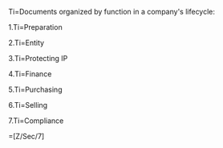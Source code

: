 Ti=Documents organized by function in a company's lifecycle:

1.Ti=Preparation

2.Ti=Entity

3.Ti=Protecting IP

4.Ti=Finance

5.Ti=Purchasing

6.Ti=Selling

7.Ti=Compliance

=[Z/Sec/7]